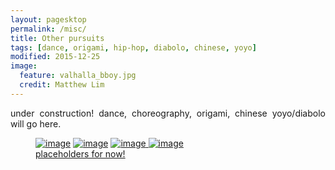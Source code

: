 ```yaml
---
layout: pagesktop
permalink: /misc/
title: Other pursuits
tags: [dance, origami, hip-hop, diabolo, chinese, yoyo]
modified: 2015-12-25
image:
  feature: valhalla_bboy.jpg
  credit: Matthew Lim
---
```

<div align="justify"> 
under construction! dance, choreography, origami, chinese yoyo/diabolo will go here.
</div>

<figure class="half">
	<a href="{{ site.url }}/baking"><img src="{{ site.url }}/images/bar_food.jpg" alt="image"></a>
	<a href="{{ site.url }}"><img src="{{ site.url }}/images/bar_dance.jpg" alt="image"></a>
	<a href="{{ site.url }}"><img src="{{ site.url }}/images/bar_yoyo.jpg" alt="image">
	<a href="{{ site.url }}"><img src="{{ site.url }}/images/bar_origami.jpg" alt="image">
	<figcaption>placeholders for now!</figcaption>
</figure>
